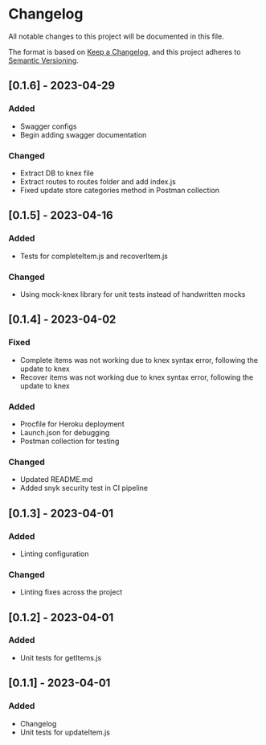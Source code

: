 # Changelog

All notable changes to this project will be documented in this file.

The format is based on [Keep a Changelog](https://keepachangelog.com/en/1.0.0/), and this project adheres to [Semantic Versioning](https://semver.org/spec/v2.0.0.html).

## [0.1.6] - 2023-04-29
### Added
- Swagger configs
- Begin adding swagger documentation

### Changed
- Extract DB to knex file
- Extract routes to routes folder and add index.js
- Fixed update store categories method in Postman collection

## [0.1.5] - 2023-04-16
### Added
- Tests for completeItem.js and recoverItem.js

### Changed
- Using mock-knex library for unit tests instead of handwritten mocks

## [0.1.4] - 2023-04-02
### Fixed
- Complete items was not working due to knex syntax error, following the update to knex
- Recover items was not working due to knex syntax error, following the update to knex

### Added
- Procfile for Heroku deployment
- Launch.json for debugging
- Postman collection for testing

### Changed
- Updated README.md
- Added snyk security test in CI pipeline

## [0.1.3] - 2023-04-01
### Added
- Linting configuration
### Changed
- Linting fixes across the project

## [0.1.2] - 2023-04-01
### Added
- Unit tests for getItems.js

## [0.1.1] - 2023-04-01
### Added
- Changelog
- Unit tests for updateItem.js
